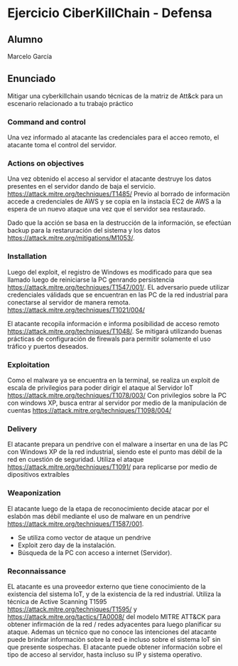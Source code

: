 # Ejercicio CiberKillChain - Defensa

## Alumno

Marcelo García

## Enunciado

Mitigar una cyberkillchain usando técnicas de la matriz de Att&ck para un escenario relacionado a tu trabajo práctico

### Command and control

Una vez informado al atacante las credenciales para el acceo remoto, el atacante toma el control del servidor.

### Actions on objectives

Una vez obtenido el acceso al servidor el atacante destruye los datos presentes en el servidor dando de baja el servicio. https://attack.mitre.org/techniques/T1485/ 
Previo al borrado de informaciòn accede a credenciales de AWS y se copia en la instacia EC2 de AWS a la espera de un nuevo ataque una vez que el servidor sea restaurado.

Dado que la acción se basa en la destrucción de la información, se efectúan backup para la restaruración del sistema y los datos https://attack.mitre.org/mitigations/M1053/.

### Installation

Luego del exploit, el registro de Windows es modificado para que sea llamado luego de reiniciarse la PC genrando persistencia
https://attack.mitre.org/techniques/T1547/001/.
EL adversario puede utilizar credenciales válidads que se encuentran en las PC de la red industrial para conectarse al servidor de manera remota.
https://attack.mitre.org/techniques/T1021/004/

El atacante recopila información e informa posibilidad de acceso remoto https://attack.mitre.org/techniques/T1048/.
Se mitigará utilizando buenas prácticas de configuración de firewals para permitir solamente el uso tráfico y puertos deseados. 

### Exploitation

Como el malware ya se encuentra en la terminal, se realiza un exploit de escala de privilegios para poder dirigir el ataque al Servidor IoT
https://attack.mitre.org/techniques/T1078/003/ 
Con privilegios sobre la PC con windows XP, busca entrar al servidor por medio de la manipulación de cuentas 
https://attack.mitre.org/techniques/T1098/004/

### Delivery

El atacante prepara un pendrive con el malware a insertar en una de las PC con Windows XP de la red industrial, siendo este el punto mas débil de la red en cuestión de seguridad.
Utiliza el ataque https://attack.mitre.org/techniques/T1091/ para replicarse por medio de dipositivos extraíbles

### Weaponization

El atacante luego de la etapa de reconocimiento decide atacar por el eslabón mas débil mediante el uso de malware en un pendrive https://attack.mitre.org/techniques/T1587/001.

 - Se utiliza como vector de ataque un pendrive
 - Exploit zero day de la instalación.
 - Búsqueda de la PC con acceso a internet (Servidor).


### Reconnaissance

EL atacante es una proveedor externo que tiene conocimiento de la existencia del sistema IoT, y de la existencia de la red industrial.
Utiliza la técnica de Active Scanning T1595 https://attack.mitre.org/techniques/T1595/ y https://attack.mitre.org/tactics/TA0008/ del modelo MITRE ATT&CK para obtener infirmación de la red / redes adyacentes para luego planificar su ataque.
Ademas un técnico que no conoce las intenciones del atacante puede brindar informaciòn sobre la red e incluso sobre el sistema IoT sin que presente sospechas.
El atacante puede obtener información sobre el tipo de acceso al servidor, hasta incluso su IP y sistema operativo.




